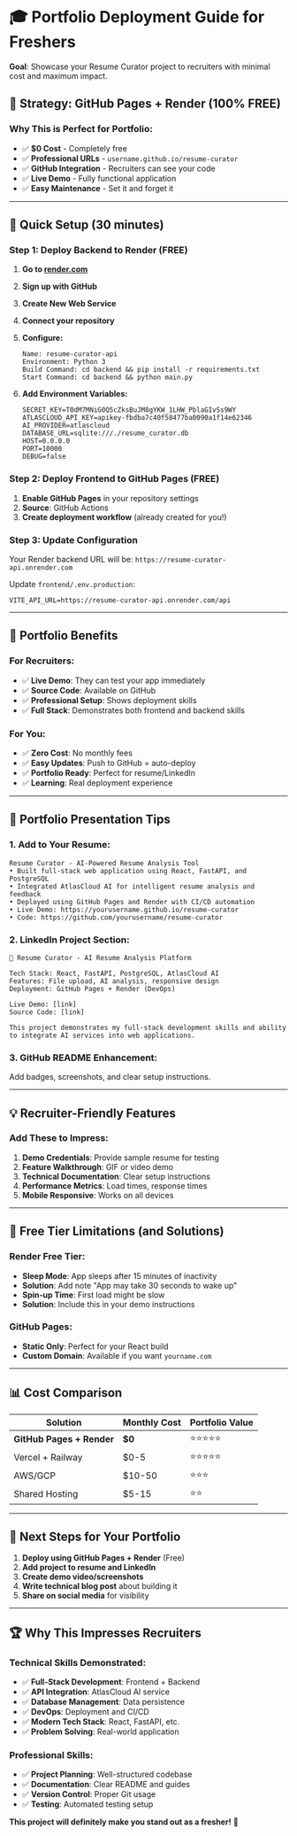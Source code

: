 # 🎓 Portfolio Deployment Guide for Freshers

**Goal**: Showcase your Resume Curator project to recruiters with minimal cost and maximum impact.

## 🎯 Strategy: GitHub Pages + Render (100% FREE)

### Why This is Perfect for Portfolio:
- ✅ **$0 Cost** - Completely free
- ✅ **Professional URLs** - `username.github.io/resume-curator`
- ✅ **GitHub Integration** - Recruiters can see your code
- ✅ **Live Demo** - Fully functional application
- ✅ **Easy Maintenance** - Set it and forget it

---

## 🚀 Quick Setup (30 minutes)

### Step 1: Deploy Backend to Render (FREE)

1. **Go to [render.com](https://render.com)**
2. **Sign up with GitHub**
3. **Create New Web Service**
4. **Connect your repository**
5. **Configure:**
   ```
   Name: resume-curator-api
   Environment: Python 3
   Build Command: cd backend && pip install -r requirements.txt
   Start Command: cd backend && python main.py
   ```

6. **Add Environment Variables:**
   ```env
   SECRET_KEY=T0dM7MNiG0Q5cZksBuJM8gYKW_1LHW_PblaGIvSs9WY
   ATLASCLOUD_API_KEY=apikey-fbdba7c40f58477ba0090a1f14e62346
   AI_PROVIDER=atlascloud
   DATABASE_URL=sqlite:///./resume_curator.db
   HOST=0.0.0.0
   PORT=10000
   DEBUG=false
   ```

### Step 2: Deploy Frontend to GitHub Pages (FREE)

1. **Enable GitHub Pages** in your repository settings
2. **Source**: GitHub Actions
3. **Create deployment workflow** (already created for you!)

### Step 3: Update Configuration

Your Render backend URL will be: `https://resume-curator-api.onrender.com`

Update `frontend/.env.production`:
```env
VITE_API_URL=https://resume-curator-api.onrender.com/api
```

---

## 📝 Portfolio Benefits

### For Recruiters:
- ✅ **Live Demo**: They can test your app immediately
- ✅ **Source Code**: Available on GitHub
- ✅ **Professional Setup**: Shows deployment skills
- ✅ **Full Stack**: Demonstrates both frontend and backend skills

### For You:
- ✅ **Zero Cost**: No monthly fees
- ✅ **Easy Updates**: Push to GitHub = auto-deploy
- ✅ **Portfolio Ready**: Perfect for resume/LinkedIn
- ✅ **Learning**: Real deployment experience

---

## 🎨 Portfolio Presentation Tips

### 1. Add to Your Resume:
```
Resume Curator - AI-Powered Resume Analysis Tool
• Built full-stack web application using React, FastAPI, and PostgreSQL
• Integrated AtlasCloud AI for intelligent resume analysis and feedback
• Deployed using GitHub Pages and Render with CI/CD automation
• Live Demo: https://yourusername.github.io/resume-curator
• Code: https://github.com/yourusername/resume-curator
```

### 2. LinkedIn Project Section:
```
🚀 Resume Curator - AI Resume Analysis Platform

Tech Stack: React, FastAPI, PostgreSQL, AtlasCloud AI
Features: File upload, AI analysis, responsive design
Deployment: GitHub Pages + Render (DevOps)

Live Demo: [link]
Source Code: [link]

This project demonstrates my full-stack development skills and ability to integrate AI services into web applications.
```

### 3. GitHub README Enhancement:
Add badges, screenshots, and clear setup instructions.

---

## 💡 Recruiter-Friendly Features

### Add These to Impress:
1. **Demo Credentials**: Provide sample resume for testing
2. **Feature Walkthrough**: GIF or video demo
3. **Technical Documentation**: Clear setup instructions
4. **Performance Metrics**: Load times, response times
5. **Mobile Responsive**: Works on all devices

---

## 🔧 Free Tier Limitations (and Solutions)

### Render Free Tier:
- **Sleep Mode**: App sleeps after 15 minutes of inactivity
- **Solution**: Add note "App may take 30 seconds to wake up"
- **Spin-up Time**: First load might be slow
- **Solution**: Include this in your demo instructions

### GitHub Pages:
- **Static Only**: Perfect for your React build
- **Custom Domain**: Available if you want `yourname.com`

---

## 📊 Cost Comparison

| Solution | Monthly Cost | Portfolio Value |
|----------|--------------|-----------------|
| **GitHub Pages + Render** | **$0** | ⭐⭐⭐⭐⭐ |
| Vercel + Railway | $0-5 | ⭐⭐⭐⭐⭐ |
| AWS/GCP | $10-50 | ⭐⭐⭐ |
| Shared Hosting | $5-15 | ⭐⭐ |

---

## 🎯 Next Steps for Your Portfolio

1. **Deploy using GitHub Pages + Render** (Free)
2. **Add project to resume and LinkedIn**
3. **Create demo video/screenshots**
4. **Write technical blog post** about building it
5. **Share on social media** for visibility

---

## 🏆 Why This Impresses Recruiters

### Technical Skills Demonstrated:
- ✅ **Full-Stack Development**: Frontend + Backend
- ✅ **API Integration**: AtlasCloud AI service
- ✅ **Database Management**: Data persistence
- ✅ **DevOps**: Deployment and CI/CD
- ✅ **Modern Tech Stack**: React, FastAPI, etc.
- ✅ **Problem Solving**: Real-world application

### Professional Skills:
- ✅ **Project Planning**: Well-structured codebase
- ✅ **Documentation**: Clear README and guides
- ✅ **Version Control**: Proper Git usage
- ✅ **Testing**: Automated testing setup

**This project will definitely make you stand out as a fresher!** 🚀
